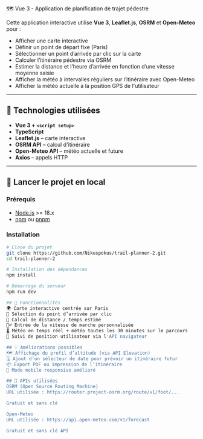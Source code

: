 🗺️ Vue 3 - Application de planification de trajet pédestre

Cette application interactive utilise **Vue 3**, **Leaflet.js**, **OSRM** et **Open-Meteo** pour :

- Afficher une carte interactive
- Définir un point de départ fixe (Paris)
- Sélectionner un point d’arrivée par clic sur la carte
- Calculer l’itinéraire pédestre via OSRM
- Estimer la distance et l’heure d’arrivée en fonction d’une vitesse moyenne saisie
- Afficher la météo à intervalles réguliers sur l’itinéraire avec Open-Meteo
- Afficher la météo actuelle à la position GPS de l'utilisateur

---

## 🧱 Technologies utilisées

- **Vue 3 + `<script setup>`**
- **TypeScript**
- **Leaflet.js** – carte interactive
- **OSRM API** – calcul d'itinéraire
- **Open-Meteo API** – météo actuelle et future
- **Axios** – appels HTTP

---

## 🚀 Lancer le projet en local

### Prérequis

- [Node.js](https://nodejs.org/) >= 18.x
- [npm](https://www.npmjs.com/) ou [pnpm](https://pnpm.io)

### Installation

```bash
# Clone du projet
git clone https://github.com/Nikuspokus/trail-planner-2.git
cd trail-planner-2

# Installation des dépendances
npm install

# Démarrage du serveur
npm run dev

## 📸 Fonctionnalités
🌍 Carte interactive centrée sur Paris
📍 Sélection du point d’arrivée par clic
🧮 Calcul de distance / temps estimé
🏃‍♂️ Entrée de la vitesse de marche personnalisée
🌡️ Météo en temps réel + météo toutes les 30 minutes sur le parcours
📍 Suivi de position utilisateur via l'API navigateur

## 💡 Améliorations possibles
🗺️ Affichage du profil d’altitude (via API Elevation)
🗓️ Ajout d’un sélecteur de date pour prévoir un itinéraire futur
📦 Export PDF ou impression de l’itinéraire
🧭 Mode mobile responsive amélioré

## 🔐 APIs utilisées
OSRM (Open Source Routing Machine)
URL utilisée : https://router.project-osrm.org/route/v1/foot/...

Gratuit et sans clé

Open-Meteo
URL utilisée : https://api.open-meteo.com/v1/forecast

Gratuit et sans clé API
